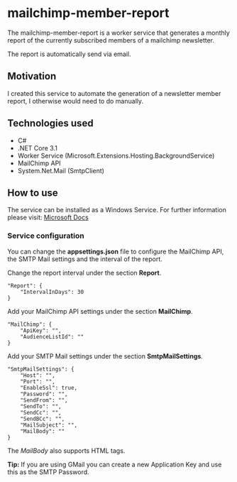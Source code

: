 # mailchimp-member-report
The mailchimp-member-report is a worker service that generates a monthly report of the currently subscribed members of a mailchimp newsletter.

The report is automatically send via email.

## Motivation
I created this service to automate the generation of a newsletter member report, I otherwise would need to do manually.

## Technologies used
- C#
- .NET Core 3.1
- Worker Service (Microsoft.Extensions.Hosting.BackgroundService)
- MailChimp API
- System.Net.Mail (SmtpClient)

## How to use
The service can be installed as a Windows Service. For further information please visit: [Microsoft Docs](https://docs.microsoft.com/en-us/dotnet/framework/windows-services/how-to-install-and-uninstall-services)

### Service configuration
You can change the **appsettings.json** file to configure the MailChimp API, the SMTP Mail settings and the interval of the report.

Change the report interval under the section **Report**.

```
"Report": {
    "IntervalInDays": 30 
}
```

Add your MailChimp API settings under the section **MailChimp**.

```
"MailChimp": {
    "ApiKey": "",
    "AudienceListId": ""
}
```

Add your SMTP Mail settings under the section **SmtpMailSettings**.

```
"SmtpMailSettings": {
    "Host": "",
    "Port": "",
    "EnableSsl": true,
    "Password": "",
    "SendFrom": "",
    "SendTo": "",
    "SendCc": "",
    "SendBCc": "",
    "MailSubject": "",
    "MailBody": ""
}
```

The *MailBody* also supports HTML tags.

**Tip:** If you are using GMail you can create a new Application Key and use this as the SMTP Password.
